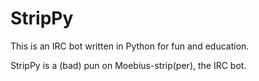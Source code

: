 # StripPy

This is an IRC bot written in Python for fun and education. 

StripPy is a (bad) pun on Moebius-strip(per), the IRC bot.